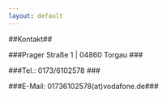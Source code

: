 ```yaml
---
layout: default
---
```


##Kontakt##

###Prager Straße 1 | 04860 Torgau ###

###Tel.: 0173/6102578 ###

###E-Mail: 01736102578(at)vodafone.de###

